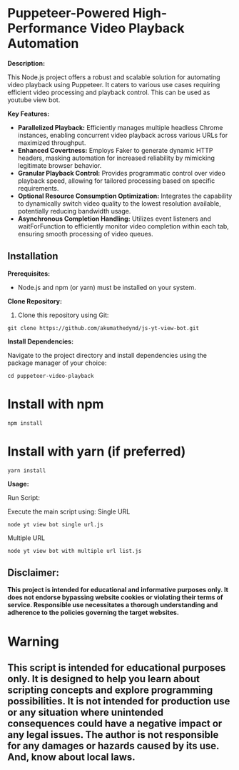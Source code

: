 # Puppeteer-Powered High-Performance Video Playback Automation 
 
**Description:**

This Node.js project offers a robust and scalable solution for automating video playback using Puppeteer. It caters to various use cases requiring efficient video processing and playback control. This can be used as youtube view bot.

**Key Features:**

* **Parallelized Playback:** Efficiently manages multiple headless Chrome instances, enabling concurrent video playback across various URLs for maximized throughput.
* **Enhanced Covertness:** Employs Faker to generate dynamic HTTP headers, masking automation for increased reliability by mimicking legitimate browser behavior.
* **Granular Playback Control:** Provides programmatic control over video playback speed, allowing for tailored processing based on specific requirements.
* **Optional Resource Consumption Optimization:** Integrates the capability to dynamically switch video quality to the lowest resolution available, potentially reducing bandwidth usage.
* **Asynchronous Completion Handling:** Utilizes event listeners and waitForFunction to efficiently monitor video completion within each tab, ensuring smooth processing of video queues.

## Installation

**Prerequisites:**

* Node.js and npm (or yarn) must be installed on your system.

**Clone Repository:**

1. Clone this repository using Git:

```
git clone https://github.com/akumathedynd/js-yt-view-bot.git
```

**Install Dependencies:**

Navigate to the project directory and install dependencies using the package manager of your choice:

```
cd puppeteer-video-playback
```
# Install with npm
```
npm install
```
# Install with yarn (if preferred)
```
yarn install
```


**Usage:**

Run Script:

Execute the main script using:
Single URL

```
node yt view bot single url.js
```

Multiple URL

```
node yt view bot with multiple url list.js
```


## Disclaimer:

**This project is intended for educational and informative purposes only. It does not endorse bypassing website cookies or violating their terms of service. Responsible use necessitates a thorough understanding and adherence to the policies governing the target websites.**


# Warning

## This script is intended for educational purposes only. It is designed to help you learn about scripting concepts and explore programming possibilities. It is not intended for production use or any situation where unintended consequences could have a negative impact or any legal issues.  The author is not responsible for any damages or hazards caused by its use. And, know about local laws.

